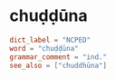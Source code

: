 # chuḍḍūna

``` toml
dict_label = "NCPED"
word = "chuḍḍūna"
grammar_comment = "ind."
see_also = ["chuddhūna"]
```

